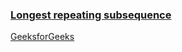 ### [Longest repeating subsequence](https://www.youtube.com/watch?v=hbTaCmQGqLg&list=PL_z_8CaSLPWekqhdCPmFohncHwz8TY2Go&index=30&t=2s)    
[GeeksforGeeks](https://www.geeksforgeeks.org/longest-repeated-subsequence/)   
